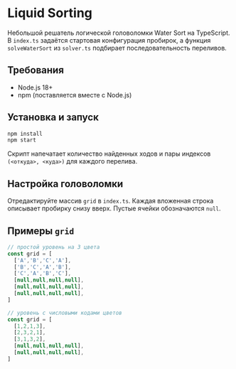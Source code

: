 # Liquid Sorting

Небольшой решатель логической головоломки Water Sort на TypeScript. В `index.ts` задаётся стартовая конфигурация пробирок, а функция `solveWaterSort` из `solver.ts` подбирает последовательность переливов.

## Требования
- Node.js 18+
- npm (поставляется вместе с Node.js)

## Установка и запуск
```bash
npm install
npm start
```

Скрипт напечатает количество найденных ходов и пары индексов `(<откуда>, <куда>)` для каждого перелива.

## Настройка головоломки
Отредактируйте массив `grid` в `index.ts`. Каждая вложенная строка описывает пробирку снизу вверх. Пустые ячейки обозначаются `null`.

## Примеры `grid`
```ts
// простой уровень на 3 цвета
const grid = [
  ['A','B','C','A'],
  ['B','C','A','B'],
  ['C','A','B','C'],
  [null,null,null,null],
  [null,null,null,null],
  [null,null,null,null],
]
```

```ts
// уровень с числовыми кодами цветов
const grid = [
  [1,2,1,3],
  [2,3,2,1],
  [3,1,3,2],
  [null,null,null,null],
  [null,null,null,null],
]
```

